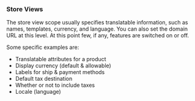 ### Store Views

The store view scope usually specifies translatable information, such as names, templates, currency, and language. You can also set the domain URL at this level. At this point few, if any, features are switched on or off.

Some specific examples are:

* Translatable attributes for a product
* Display currency (default &amp; allowable)
* Labels for ship &amp; payment methods
* Default tax destination
* Whether or not to include taxes
* Locale (language)
